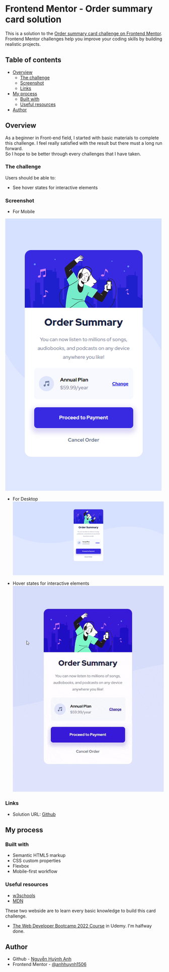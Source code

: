 # Frontend Mentor - Order summary card solution

This is a solution to the [Order summary card challenge on Frontend Mentor](https://www.frontendmentor.io/challenges/order-summary-component-QlPmajDUj). Frontend Mentor challenges help you improve your coding skills by building realistic projects. 

## Table of contents

- [Overview](#overview)
  - [The challenge](#the-challenge)
  - [Screenshot](#screenshot)
  - [Links](#links)
- [My process](#my-process)
  - [Built with](#built-with)
  - [Useful resources](#useful-resources)
- [Author](#author)

## Overview

As a beginner in Front-end field, I started with basic materials to complete this challenge. I feel really satisfied with the result but there must a long run forward.   
So I hope to be better through every challenges that I have taken. 
### The challenge

Users should be able to:

- See hover states for interactive elements

### Screenshot

- For Mobile
 
![For mobile](./mySolutionImage/mobile.png)

- For Desktop 
![For desktop](./mySolutionImage/desktop.png)

- Hover states for interactive elements
![Effects for interactive elements in hover states](./mySolutionImage/orderSummary.gif)

### Links

- Solution URL: [Github](https://github.com/anhhuynh1506/Order-summary-component.git)

## My process

### Built with

- Semantic HTML5 markup
- CSS custom properties
- Flexbox
- Mobile-first workflow


### Useful resources

- [w3schools](https://www.w3schools.com/css/)
- [MDN](https://developer.mozilla.org/) 

These two webside are to learn every basic knowledge to build this card challenge.

- [The Web Developer Bootcamp 2022 Course](https://www.udemy.com/course/the-web-developer-bootcamp/) in Udemy. I'm halfway done.


## Author

- Github - [Nguyễn Huỳnh Anh](https://github.com/anhhuynh1506)
- Frontend Mentor - [@anhhuynh1506](https://www.frontendmentor.io/profile/anhhuynh1506)

